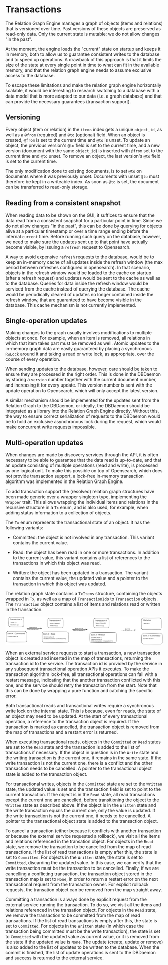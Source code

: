 # Transactions #

The Relation Graph Engine manages a graph of objects (items and
relations) that is versioned over time. Past versions of these objects
are preserved as read-only data. Only the current state is mutable: we
do not allow changes "in the past".

At the moment, the engine loads the "current" state on startup and
keeps it in memory, both to allow us to guarantee consistent writes to
the database and to speed up operations. A drawback of this approach
is that it limits the size of the state at every single point in time
to what can fit in the available memory, and that the relation graph
engine needs to assume exclusive access to the database.

To escape these limitations and make the relation graph engine
horizontally scalable, it would be interesting to research switching
to a database with a data model that is more adapted to our data
(i.e. a graph database) and that can provide the necessary guarantees
(transaction support).

## Versioning

Every object (item or relation) in the `items` index gets a unique
`object_id`, as well as a `@from` (required) and `@to` (optional)
field. When an object is created, `@from` is set to the current time
and `@to` is unset. To update an object, the previous version's `@to`
field is set to the current time, and a new version (document with the
same `object_id`) is inserted with `@from` set to the current time and
`@to` unset. To remove an object, the last version's `@to` field is
set to the current time.

The only modification done to existing documents, is to set `@to` on
documents where it was previously unset. Documents with unset `@to`
must therefore be kept in a writeable index. As soon as `@to` is set,
the document can be transferred to read-only storage.


## Reading from a consistent snapshot

When reading data to be shown on the GUI, it suffices to ensure that
the data read from a consistent snapshot for a particular point in
time. Since we do not allow changes "in the past", this can be done by
querying for objects alive at a particular timestamp or over a time
range ending before the internal `current` time. Before running such
query on the database, however, we need to make sure the updates sent
up to that point have actually become visible, by issuing a `refresh`
request to Opensearch.

A way to avoid expensive `refresh` requests to the database, would be
to keep an in-memory cache of all updates inside the refresh window
(the max period between refreshes configured in opensearch). In that
scenario, objects in the refresh window would be loaded to the cache
on startup (after a refresh request) and updates would be sent to the
cache as well as to the database. Queries for data inside the refresh
window would be serviced from the cache instead of querying the
database. The cache would be periodically cleared of updates no longer
contained inside the refresh window, that are guaranteed to have
become visible in the database. This cache mechanism is not currently
implemented.

## Single-operation updates

Making changes to the graph usually involves modifications to multiple
objects at once. For example, when an item is removed, all relations
in which that item takes part must be removed as well. Atomic updates
to the in-memory graph data are easily guaranteed by placing a
synchronous `RwLock` around it and taking a read or write lock, as
appropriate, over the course of every operation.

When sending updates to the database, however, care should be taken to
ensure they are processed in the right order. This is done in the
DBDaemon by storing a `version` number together with the current
document number, and increasing it for every update. This version
number is sent with the update operation to Opensearch, which will
only accept the latest version.

A similar mechanism should be implemented for the updates sent from
the Relation Graph to the DBDaemon, or ideally, the DBDaemon should be
integrated as a library into the Relation Graph Engine directly.
Without this, the way to ensure correct serialization of requests to
the DBDaemon would be to hold an exclusive asynchronous lock during
the request, which would make concurrent write requests impossible.

## Multi-operation updates

When changes are made by discovery services through the API, it is
often necessary to be able to guarantee that the data read is
up-to-date, and that an update consisting of multiple operations (read
and write), is processed as one logical unit. To make this possible on
top of Opensearch, which does not provide transaction support, a
lock-free in-memory transaction algorithm was implemented in the
Relation Graph Engine.

To add transaction support the (resolved) relation graph structures
have been made generic over a wrapper singleton type, implementing the
`Wrapper` trait. This allows wrapping the individual items and
relations in the recursive structure in a `Tx` enum, and is also used,
for example, when adding status information to a collection of
objects.

The `Tx` enum represents the transactional state of an object. It has
the following variants:

- Committed: the object is not involved in any transaction. This
  variant contains the current value.

- Read: the object has been read in one or more transactions. In
  addition to the current value, this variant contains a list of
  references to the transactions in which this object was read.

- Written: the object has been updated in a transaction. The variant
  contains the current value, the updated value and a pointer to the
  transaction in which this object was updated.

The relation graph state contains a `TxItems` structure, containing
the objects wrapped in `Tx`, as well as a map of `TransactionId`s to
`Transaction` objects. The `Transaction` object contains a list of
items and relations read or written in the transaction.

[![Transaction Example](transaction-example.svg)](https://excalidraw.com/#json=ruNygo_OEG6Eu0jCA8FNL,Cjr2SaJ_Kzx5Wiy_45MmZg)

When an external service requests to start a transaction, a new
transaction object is created and inserted in the map of transactions,
returning the transaction id to the service. The transaction id is
provided by the service in any subsequent transactional operation APIs
it executes. To make the transaction algorithm lock-free, all
transactional operations can fail with a restart message, indicating
that the another transaction conflicted with this one, and the service
should retry the transaction from the start. Note that this can be
done by wrapping a pure function and catching the specific error.

Both transactional reads and transactional writes require a
synchronous write lock on the internal state. This is because, even
for reads, the state of an object may need to be updated. At the start
of every transactional operation, a reference to the transaction
object is required. If the transaction is marked as cancelled, the
transaction object is removed from the map of transactions and a
restart error is returned.

When executing transactional reads, objects in the `Committed` or
`Read` states are set to the `Read` state and the transaction is added
to the list of transactions if necessary. If the object in question is
in the `Write` state and the writing transaction is the current one,
it remains in the same state. If the write transaction is not the
current one, there is a conflict and the other transaction needs to be
cancelled. A pointer to the transactional object state is added to the
transaction object.

For transactional writes, objects in the `Committed` state are set to
the `Written` state, the updated value is set and the transaction
field is set to point to the current transaction. If the object is in
the `Read` state, all read transactions except the current one are
cancelled, before transitioning the object to the `Written` state as
described above. If the object is in the `Written` state and the write
transaction equals the current one, only the value is updated. If the
write transaction is not the current one, it needs to be cancelled. A
pointer to the transactional object state is added to the transaction
object.

To cancel a transaction (either because it conflicts with another
transaction or because the external service requested a rollback), we
visit all the items and relations referenced in the transation
object. For objects in the `Read` state, we remove the transaction to
be cancelled from the map of read transactions. If the list of read
transactions is empty after this, the state is set to `Committed`. For
objects in the `Written` state, the state is set to `Committed`,
discarding the updated value. In this case, we can verify that the
write transaction must be the transaction to be cancelled. Finally, if
we are cancelling a conflicting transaction, the transaction object
stored in the transaction map is set to `None`, in order to return a
restart error on the next transactional request from the transaction
owner. For explicit rollback requests, the transation object can be
removed from the map straight away.

Committing a transaction is always done by explicit request from the
external service running the transaction. To do so, we visit all the
items and relations referenced in the transation object. For objects
in the `Read` state, we remove the transaction to be committed from
the map of read transactions. If the list of read transactions is
empty after this, the state is set to `Committed`. For objects in the
`Written` state (in which case the transaction being committed must be
the write transaction), the state is set to `Committed` with the
updated value as current value, or it is removed from the state if the
updated value is `None`. The update (create, update or remove) is also
added to the list of updates to be written to the database. When the
commit is finished, the list of update operations is sent to the
DBDaemon and success is returned to the external service.

